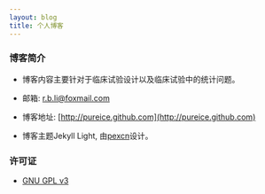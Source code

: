 ```yaml
---
layout: blog
title: 个人博客
---
```


<link rel="stylesheet" href="/res/css/page.css">

### 博客简介

- 博客内容主要针对于临床试验设计以及临床试验中的统计问题。

- 邮箱: r.b.li@foxmail.com

- 博客地址: [http://pureice.github.com](http://pureice.github.com)

- 博客主题Jekyll Light, 由[pexcn](https://github.com/pexcn/Jekyll-Light)设计。

### 许可证

- [GNU GPL v3](http://www.gnu.org/licenses/gpl-3.0.html)